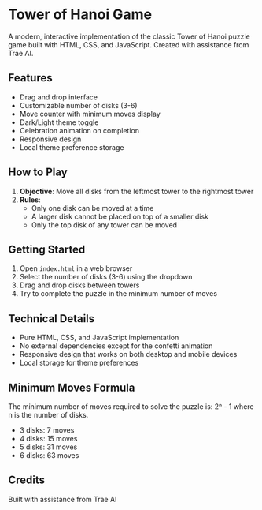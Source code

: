 # Tower of Hanoi Game

A modern, interactive implementation of the classic Tower of Hanoi puzzle game built with HTML, CSS, and JavaScript. Created with assistance from Trae AI.

## Features

- Drag and drop interface
- Customizable number of disks (3-6)
- Move counter with minimum moves display
- Dark/Light theme toggle
- Celebration animation on completion
- Responsive design
- Local theme preference storage

## How to Play

1. **Objective**: Move all disks from the leftmost tower to the rightmost tower
2. **Rules**:
   - Only one disk can be moved at a time
   - A larger disk cannot be placed on top of a smaller disk
   - Only the top disk of any tower can be moved

## Getting Started

1. Open `index.html` in a web browser
2. Select the number of disks (3-6) using the dropdown
3. Drag and drop disks between towers
4. Try to complete the puzzle in the minimum number of moves

## Technical Details

- Pure HTML, CSS, and JavaScript implementation
- No external dependencies except for the confetti animation
- Responsive design that works on both desktop and mobile devices
- Local storage for theme preferences

## Minimum Moves Formula

The minimum number of moves required to solve the puzzle is: 2ⁿ - 1
where n is the number of disks.

- 3 disks: 7 moves
- 4 disks: 15 moves
- 5 disks: 31 moves
- 6 disks: 63 moves

## Credits

Built with assistance from Trae AI
